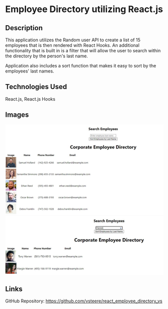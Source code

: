 # Employee Directory utilizing React.js

## Description
This application utilizes the Random user API to create a list of 15 employees that is then rendered with React Hooks. An additional functionality that is built in is a filter that will allow the user to search within the directory by the person's last name. 

Application also includes a sort function that makes it easy to sort by the employees' last names. 

## Technologies Used
React.js, React.js Hooks

## Images

![entire directory](/my-app/public/Images/screenshot1.JPG?raw=true "entire directory")
![filtered directory](/my-app/public/Images/screenshot2.JPG?raw=true "filtered directory")

## Links
GitHub Repository: https://github.com/vsteere/react_employee_directory_vs